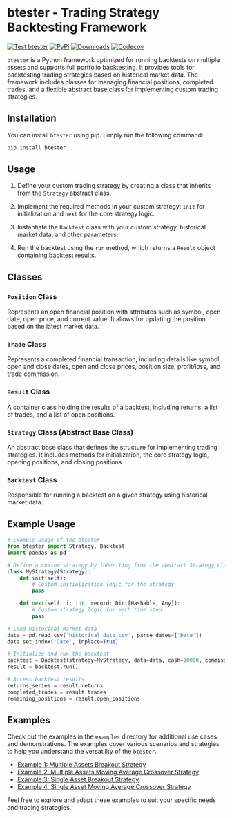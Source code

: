 # btester -   Trading Strategy Backtesting Framework

[![Test btester](https://github.com/pawelkn/btester/actions/workflows/test-btester.yml/badge.svg)](https://github.com/pawelkn/btester/actions/workflows/test-btester.yml) [![PyPi](https://img.shields.io/pypi/v/btester.svg)](https://pypi.python.org/pypi/btester/) [![Downloads](https://img.shields.io/pypi/dm/btester)](https://pypi.python.org/pypi/btester/) [![Codecov](https://codecov.io/gh/pawelkn/btester/branch/master/graph/badge.svg)](https://codecov.io/gh/pawelkn/btester/)

`btester` is a Python framework optimized for running backtests on multiple assets and supports full portfolio backtesting. It provides tools for backtesting trading strategies based on historical market data. The framework includes classes for managing financial positions, completed trades, and a flexible abstract base class for implementing custom trading strategies.

## Installation

You can install `btester` using pip. Simply run the following command:

```bash
pip install btester
```

## Usage

1. Define your custom trading strategy by creating a class that inherits from the `Strategy` abstract class.

2. Implement the required methods in your custom strategy: `init` for initialization and `next` for the core strategy logic.

3. Instantiate the `Backtest` class with your custom strategy, historical market data, and other parameters.

4. Run the backtest using the `run` method, which returns a `Result` object containing backtest results.

## Classes

### `Position` Class

Represents an open financial position with attributes such as symbol, open date, open price, and current value. It allows for updating the position based on the latest market data.

### `Trade` Class

Represents a completed financial transaction, including details like symbol, open and close dates, open and close prices, position size, profit/loss, and trade commission.

### `Result` Class

A container class holding the results of a backtest, including returns, a list of trades, and a list of open positions.

### `Strategy` Class (Abstract Base Class)

An abstract base class that defines the structure for implementing trading strategies. It includes methods for initialization, the core strategy logic, opening positions, and closing positions.

### `Backtest` Class

Responsible for running a backtest on a given strategy using historical market data.

## Example Usage

```python
# Example usage of the btester
from btester import Strategy, Backtest
import pandas as pd

# Define a custom strategy by inheriting from the abstract Strategy class
class MyStrategy(Strategy):
    def init(self):
        # Custom initialization logic for the strategy
        pass

    def next(self, i: int, record: Dict[Hashable, Any]):
        # Custom strategy logic for each time step
        pass

# Load historical market data
data = pd.read_csv('historical_data.csv', parse_dates=['Date'])
data.set_index('Date', inplace=True)

# Initialize and run the backtest
backtest = Backtest(strategy=MyStrategy, data=data, cash=10000, commission=0.01)
result = backtest.run()

# Access backtest results
returns_series = result.returns
completed_trades = result.trades
remaining_positions = result.open_positions
```

## Examples

Check out the examples in the `examples` directory for additional use cases and demonstrations. The examples cover various scenarios and strategies to help you understand the versatility of the `btester`.

- [Example 1: Multiple Assets Breakout Strategy](https://github.com/pawelkn/btester/blob/master/examples/multiple-assets-brakeout.ipynb)
- [Example 2: Multiple Assets Moving Average Crossover Strategy](https://github.com/pawelkn/btester/blob/master/examples/multiple-assets-ma-crossover.ipynb)
- [Example 3: Single Asset Breakout Strategy](https://github.com/pawelkn/btester/blob/master/examples/single-asset-brakeout.ipynb)
- [Example 4: Single Asset Moving Average Crossover Strategy](https://github.com/pawelkn/btester/blob/master/examples/single-asset-ma-crossover.ipynb)

Feel free to explore and adapt these examples to suit your specific needs and trading strategies.
